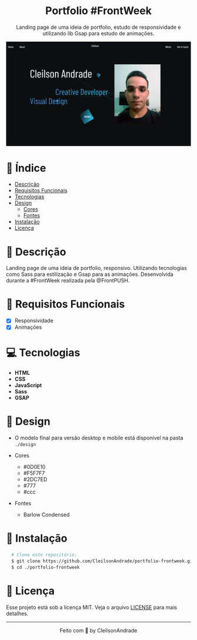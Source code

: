 <div align="center">
  <h1>Portfolio #FrontWeek</h1>
  <p>Landing page de uma ideia de portfolio, estudo de responsividade e utilizando lib Gsap para estudo de animações.</p>
  <img src="./design/desktop.png" alt="Logo" width="800">
</div>

# 📒 Índice
* [Descrição](#descrição)
* [Requisitos Funcionais](#requisitos)
* [Tecnologias](#tecnologias)
* [Design](#design)
  * [Cores](#cores)
  * [Fontes](#fontes)
* [Instalação](#instalação)
* [Licença](#licença)

# 📃 <span id="descrição">Descrição</span>
Landing page de uma ideia de portfolio, responsivo. Utilizando tecnologias como Sass para estilização e Gsap para as animações. Desenvolvida durante a #FrontWeek realizada pela @FrontPUSH.

# 📌 <span id="requisitos">Requisitos Funcionais</span>
- [x] Responsividade<br>
- [x] Animações<br>

# 💻 <span id="tecnologias">Tecnologias</span>
- **HTML**
- **CSS**
- **JavaScript**
- **Sass**
- **GSAP**

# 🎨 <span id="design">Design</span>
- O modelo final para versão desktop e mobile está disponível na pasta `./design`

- <span id="cores">Cores<br></span>
  * #0D0E10<br>
  * #F5F7F7<br>
  * #2DC7ED<br>
  * #777<br>
  * #ccc<br>

- <span id="fontes">Fontes<br></span>
  * Barlow Condensed

# 🚀 <span id="instalação">Instalação</span>
```bash
  # Clone este repositório:
  $ git clone https://github.com/CleilsonAndrade/portfolio-frontweek.git
  $ cd ./portfolio-frontweek
```

# 📝 <span id="licença">Licença</span>
Esse projeto está sob a licença MIT. Veja o arquivo [LICENSE](LICENSE) para mais detalhes.

---

<p align="center">
  Feito com 💜 by CleilsonAndrade
</p>
